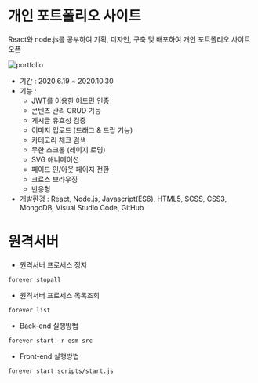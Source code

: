 # 개인 포트폴리오 사이트
React와 node.js를 공부하여 기획, 디자인, 구축 및 배포하여 개인 포트폴리오 사이트 오픈

![portfolio](https://user-images.githubusercontent.com/35294456/104563094-94fdc000-568c-11eb-8e0b-b2178659f660.jpg)

- 기간 : 2020.6.19 ~ 2020.10.30
- 기능 :
  - JWT를 이용한 어드민 인증
  - 콘텐츠 관리 CRUD 기능
  - 게시글 유효성 검증
  - 이미지 업로드 (드래그 & 드랍 기능)
  - 카테고리 체크 검색
  - 무한 스크롤 (레이지 로딩)
  - SVG 애니메이션
  - 페이드 인/아웃 페이지 전환
  - 크로스 브라우징
  - 반응형
- 개발환경 : React, Node.js, Javascript(ES6), HTML5, SCSS, CSS3, MongoDB, Visual Studio Code, GitHub

# 원격서버
- 원격서버 프로세스 정지
```
forever stopall
```

- 원격서버 프로세스 목록조회
```
forever list
```

- Back-end 실행방법
```
forever start -r esm src
```

- Front-end 실행방법
```
forever start scripts/start.js
```

